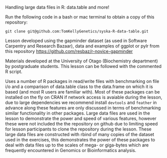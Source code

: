 Handling large data files in R: data.table and more!

Run the following code in a bash or mac terminal to obtain a copy of this repository:

`git clone git@github.com:TomKellyGenetics/syska-R-data-table.git`

Lesson developed using the gapminder dataset (as used in Software Carpentry and Research Bazaar), data and examples of ggplot or pylr from this repository https://github.com/resbaz/r-novice-gapminder

Materials developed at the University of Otago (Biochemistry department) by postgraduate students. This lesson can be followed with the commented R script.

Uses a number of R packages in read/write files with benchmarking on file i/o and a comparison of data.table class to the data.frame on which it is based (and most R users are familiar with). Most of these packages can be installed on the fly on CRAN if network access is avaiable during the lesson, due to large dependencies we recommend install `devtools` and `feather` in advance along these features are only discussed in terms of benchmarking similar functionality in other packages. Large data files are used in the lesson to demonstrate the power and speed of various features, however these were not included the the repository on github due to limiting speed for lesson participants to clone the repository during the lesson. These large data files are constructed with rbind of many copies of the dataset used in the exercises, this demonstrates the power of these packages to deal with data files up to the scales of mega- or giga-bytes which are frequently encountered in Genomics or Bioinformatics analysis. 
